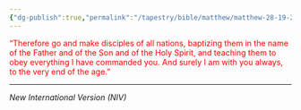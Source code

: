 ```yaml
---
{"dg-publish":true,"permalink":"/tapestry/bible/matthew/matthew-28-19-20/","title":"Matthew 28:19–20","hide":true,"tags":["bible-verse","bible-verse"],"dgHomeLink":true,"dgShowLocalGraph":true,"dgEnableSearch":true}
---
```


<font color="#ff0000">“Therefore go and make disciples of all nations, baptizing them in the name of the Father and of the Son and of the Holy Spirit, and teaching them to obey everything I have commanded you. And surely I am with you always, to the very end of the age.”</font>

---
*New International Version (NIV)*

